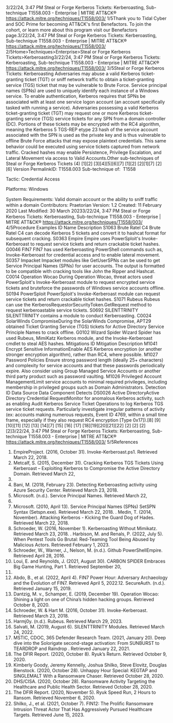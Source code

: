 3/22/24, 3:47 PM Steal or Forge Kerberos Tickets: Kerberoasting, Sub-technique T1558.003 - Enterprise | MITRE ATT&CK®
https://attack.mitre.org/techniques/T1558/003/ 1/5Thank you to Tidal Cyber and SOC Prime for becoming ATT&CK's ﬁrst Benefactors. To join the cohort, or learn more about this program visit our
Benefactors page.3/22/24, 3:47 PM Steal or Forge Kerberos Tickets: Kerberoasting, Sub-technique T1558.003 - Enterprise | MITRE ATT&CK®
https://attack.mitre.org/techniques/T1558/003/ 2/5Home>Techniques>Enterprise>Steal or Forge Kerberos Tickets>Kerberoasting3/22/24, 3:47 PM Steal or Forge Kerberos Tickets: Kerberoasting, Sub-technique T1558.003 - Enterprise | MITRE ATT&CK®
https://attack.mitre.org/techniques/T1558/003/ 3/5Steal or Forge Kerberos Tickets: Kerberoasting
Adversaries may abuse a valid Kerberos ticket-granting ticket (TGT) or sniff network traﬃc to obtain a ticket-granting service (TGS) ticket
that may be vulnerable to Brute Force.
Service principal names (SPNs) are used to uniquely identify each instance of a Windows service. To enable authentication, Kerberos
requires that SPNs be associated with at least one service logon account (an account speciﬁcally tasked with running a service).
Adversaries possessing a valid Kerberos ticket-granting ticket (TGT) may request one or more Kerberos ticket-granting service (TGS) service
tickets for any SPN from a domain controller (DC). Portions of these tickets may be encrypted with the RC4 algorithm, meaning the
Kerberos 5 TGS-REP etype 23 hash of the service account associated with the SPN is used as the private key and is thus vulnerable to oﬄine
Brute Force attacks that may expose plaintext credentials. 
This same behavior could be executed using service tickets captured from network traﬃc.
Cracked hashes may enable Persistence, Privilege Escalation, and Lateral Movement via access to Valid Accounts.Other sub-techniques of Steal or Forge Kerberos Tickets (4)
[1][2]
[3][4][5][6][7]
[1][2]
[2][1][7]
[2]
[6]
Version PermalinkID: T1558.003
Sub-technique of:  T1558

Tactic: Credential Access

Platforms: Windows

System Requirements: Valid domain account or the ability to sniff traﬃc within a domain
Contributors: Praetorian
Version: 1.2
Created: 11 February 2020
Last Modiﬁed: 30 March 20233/22/24, 3:47 PM Steal or Forge Kerberos Tickets: Kerberoasting, Sub-technique T1558.003 - Enterprise | MITRE ATT&CK®
https://attack.mitre.org/techniques/T1558/003/ 4/5Procedure Examples
ID Name Description
S1063 Brute Ratel C4 Brute Ratel C4 can decode Kerberos 5 tickets and convert it to hashcat format for subsequent cracking.
S0363 Empire Empire uses PowerSploit's Invoke-Kerberoast to request service tickets and return crackable ticket
hashes.
G0046 FIN7 FIN7 has used Kerberoasting PowerShell commands such as, Invoke-Kerberoast for credential
access and to enable lateral movement.
S0357 Impacket Impacket modules like GetUserSPNs can be used to get Service Principal Names (SPNs) for user
accounts. The output is formatted to be compatible with cracking tools like John the Ripper and
Hashcat.
C0014 Operation Wocao During Operation Wocao, threat actors used PowerSploit's Invoke-Kerberoast module to request
encrypted service tickets and bruteforce the passwords of Windows service accounts oﬄine.
S0194 PowerSploit PowerSploit's Invoke-Kerberoast module can request service tickets and return crackable ticket
hashes.
S1071 Rubeus Rubeus can use the KerberosRequestorSecurityToken.GetRequest method to request
kerberoastable service tickets.
S0692 SILENTTRINITY SILENTTRINITY contains a module to conduct Kerberoasting.
C0024 SolarWinds
CompromiseDuring the SolarWinds Compromise, APT29 obtained Ticket Granting Service (TGS) tickets for Active
Directory Service Principle Names to crack oﬄine.
G0102 Wizard Spider Wizard Spider has used Rubeus, MimiKatz Kerberos module, and the Invoke-Kerberoast cmdlet to steal
AES hashes.
Mitigations
ID Mitigation Description
M1041 Encrypt Sensitive
InformationEnable AES Kerberos encryption (or another stronger encryption algorithm), rather than RC4, where
possible.
M1027 Password Policies Ensure strong password length (ideally 25+ characters) and complexity for service accounts and that
these passwords periodically expire. Also consider using Group Managed Service Accounts or
another third party product such as password vaulting.
M1026 Privileged Account
ManagementLimit service accounts to minimal required privileges, including membership in privileged groups such
as Domain Administrators.
Detection
ID Data Source Data Component Detects
DS0026 Active DirectoryActive Directory
Credential RequestMonitor for anomalous Kerberos activity, such as enabling Audit Kerberos Service
Ticket Operations to log Kerberos TGS service ticket requests. Particularly investigate
irregular patterns of activity (ex: accounts making numerous requests, Event ID 4769,
within a small time frame, especially if they also request RC4 encryption [Type 0x17]).[8]
[9]
[10][11]
[12]
[13]
[14][7]
[15]
[16]
[17]
[18][19][20][21][22]
[2]
[2]
[2]
[2]3/22/24, 3:47 PM Steal or Forge Kerberos Tickets: Kerberoasting, Sub-technique T1558.003 - Enterprise | MITRE ATT&CK®
https://attack.mitre.org/techniques/T1558/003/ 5/5References
1. EmpireProject. (2016, October 31). Invoke-Kerberoast.ps1.
Retrieved March 22, 2018.
2. Metcalf, S. (2015, December 31). Cracking Kerberos TGS
Tickets Using Kerberoast – Exploiting Kerberos to
Compromise the Active Directory Domain. Retrieved March 22,
2018.
3. Bani, M. (2018, February 23). Detecting Kerberoasting activity
using Azure Security Center. Retrieved March 23, 2018.
4. Microsoft. (n.d.). Service Principal Names. Retrieved March 22,
2018.
5. Microsoft. (2010, April 13). Service Principal Names (SPNs)
SetSPN Syntax (Setspn.exe). Retrieved March 22, 2018.
. Medin, T. (2014, November). Attacking Kerberos - Kicking the
Guard Dog of Hades. Retrieved March 22, 2018.
7. Schroeder, W. (2016, November 1). Kerberoasting Without
Mimikatz. Retrieved March 23, 2018.
. Harbison, M. and Renals, P. (2022, July 5). When Pentest Tools
Go Brutal: Red-Teaming Tool Being Abused by Malicious
Actors. Retrieved February 1, 2023.
9. Schroeder, W., Warner, J., Nelson, M. (n.d.). Github
PowerShellEmpire. Retrieved April 28, 2016.
10. Loui, E. and Reynolds, J. (2021, August 30). CARBON SPIDER
Embraces Big Game Hunting, Part 1. Retrieved September 20,
2021.
11. Abdo, B., et al. (2022, April 4). FIN7 Power Hour: Adversary
Archaeology and the Evolution of FIN7. Retrieved April 5,
2022.12. SecureAuth. (n.d.). Retrieved January 15, 2019.
13. Dantzig, M. v., Schamper, E. (2019, December 19). Operation
Wocao: Shining a light on one of China’s hidden hacking
groups. Retrieved October 8, 2020.
14. Schroeder, W. & Hart M. (2016, October 31). Invoke-Kerberoast.
Retrieved March 23, 2018.
15. Harmj0y. (n.d.). Rubeus. Retrieved March 29, 2023.
1. Salvati, M. (2019, August 6). SILENTTRINITY Modules.
Retrieved March 24, 2022.
17. MSTIC, CDOC, 365 Defender Research Team. (2021, January
20). Deep dive into the Solorigate second-stage activation:
From SUNBURST to TEARDROP and Raindrop . Retrieved
January 22, 2021.
1. The DFIR Report. (2020, October 8). Ryuk’s Return. Retrieved
October 9, 2020.
19. Kimberly Goody, Jeremy Kennelly, Joshua Shilko, Steve
Elovitz, Douglas Bienstock. (2020, October 28). Unhappy Hour
Special: KEGTAP and SINGLEMALT With a Ransomware
Chaser. Retrieved October 28, 2020.
20. DHS/CISA. (2020, October 28). Ransomware Activity
Targeting the Healthcare and Public Health Sector. Retrieved
October 28, 2020.
21. The DFIR Report. (2020, November 5). Ryuk Speed Run, 2
Hours to Ransom. Retrieved November 6, 2020.
22. Shilko, J., et al. (2021, October 7). FIN12: The Proliﬁc
Ransomware Intrusion Threat Actor That Has Aggressively
Pursued Healthcare Targets. Retrieved June 15, 2023.